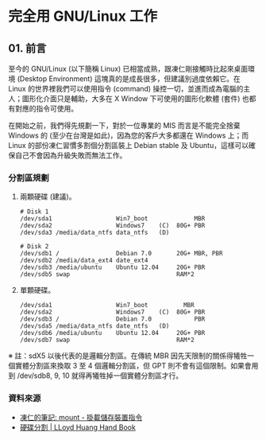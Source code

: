 # 完全用 GNU/Linux 工作

## 01. 前言

至今的 GNU/Linux (以下簡稱 Linux) 已相當成熟，跟凍仁剛接觸時比起來桌面環境 (Desktop Environment) 這塊真的是成長很多，但建議別過度依賴它。在 Linux 的世界裡我們可以使用指令 (command) 操控一切，並進而成為電腦的主人；圖形化介面只是輔助，大多在 X Window 下可使用的圖形化軟體 (套件) 也都有對應的指令可使用。

在開始之前，我們得先規劃一下，對於一位專業的 MIS 而言是不能完全捨棄 Windows 的 (至少在台灣是如此)，因為您的客戶大多都還在 Windows 上；而 Linux 的部份凍仁習慣多割個分割區裝上 Debian stable 及 Ubuntu，這樣可以確保自己不會因為升級失敗而無法工作。

### 分割區規劃

1. 兩顆硬碟 (建議)。

	   # Disk 1
	   /dev/sda1                  Win7_boot             MBR
	   /dev/sda2	              Windows7    (C)  80G+ PBR
	   /dev/sda3 /media/data_ntfs data_ntfs   (D)

	   # Disk 2
	   /dev/sdb1 /                Debian 7.0	   20G+ MBR, PBR
	   /dev/sdb2 /media/data_ext4 date_ext4
	   /dev/sdb3 /media/ubuntu    Ubuntu 12.04     20G+ PBR
	   /dev/sdb5 swap                              RAM*2

2. 單顆硬碟。

	   /dev/sda1                  Win7_boot			 MBR
	   /dev/sda2				  Windows7    (C)  80G+ PBR
	   /dev/sdb3 /                Debian 7.0		    PBR
	   /dev/sda5 /media/data_ntfs date_ntfs   (D)
	   /dev/sdb6 /media/ubuntu    Ubuntu 12.04     20G+ PBR
	   /dev/sdb7 swap                              RAM*2

※ 註：sdX5 以後代表的是邏輯分割區。在傳統 MBR 因先天限制的關係得犧牲一個實體分割區來換取 3 至 4 個邏輯分割區，但 GPT 則不會有這個限制。如果會用到 /dev/sdb8, 9, 10 就得再犧牲掉一個實體分割區才行。

### 資料來源

- [凍仁的筆記: mount - 掛載儲存裝置指令](http://note.drx.tw/2008/02/ubuntu-mount.html)
- [硬碟分割 | LLoyd Huang Hand Book](http://kalug.linux.org.tw/~lloyd/LLoyd_Hand_Book/book/hdisk-partition.html)

